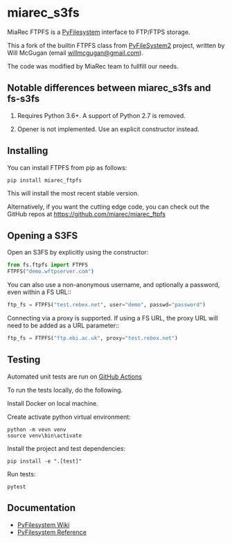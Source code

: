# miarec_s3fs

MiaRec FTPFS is a [PyFilesystem](https://www.pyfilesystem.org/) interface to
FTP/FTPS storage.

This a fork of the builtin FTPFS class from [PyFileSystem2](https://github.com/PyFilesystem/pyfilesystem2) project, written by Will McGugan (email willmcgugan@gmail.com). 

The code was modified by MiaRec team to fullfill our needs.

## Notable differences between miarec_s3fs and fs-s3fs

1. Requires Python 3.6+. A support of Python 2.7 is removed.

2. Opener is not implemented. Use an explicit constructor instead.

## Installing

You can install FTPFS from pip as follows:

```
pip install miarec_ftpfs
```

This will install the most recent stable version.

Alternatively, if you want the cutting edge code, you can check out
the GitHub repos at https://github.com/miarec/miarec_ftpfs

## Opening a S3FS

Open an S3FS by explicitly using the constructor:

```python
from fs.ftpfs import FTPFS
FTPFS("demo.wftpserver.com")
```

You can also use a non-anonymous username, and optionally a
password, even within a FS URL::

```python
ftp_fs = FTPFS("test.rebex.net", user="demo", passwd="password")
```

Connecting via a proxy is supported. If using a FS URL, the proxy
URL will need to be added as a URL parameter::

```python
ftp_fs = FTPFS("ftp.ebi.ac.uk", proxy="test.rebex.net")
```

## Testing

Automated unit tests are run on [GitHub Actions](https://github.com/miarec/miarec_s3fs/actions)

To run the tests locally, do the following.

Install Docker on local machine.

Create activate python virtual environment:

    python -m vevn venv
    source venv\bin\activate

Install the project and test dependencies:

    pip install -e ".[test]"

Run tests:

    pytest

## Documentation

- [PyFilesystem Wiki](https://www.pyfilesystem.org)
- [PyFilesystem Reference](https://docs.pyfilesystem.org/en/latest/reference/base.html)
